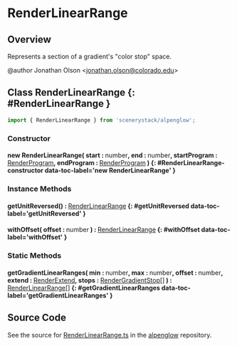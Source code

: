 # RenderLinearRange

## Overview

Represents a section of a gradient's "color stop" space.

@author Jonathan Olson &lt;jonathan.olson@colorado.edu&gt;

## Class RenderLinearRange {: #RenderLinearRange }


```js
import { RenderLinearRange } from 'scenerystack/alpenglow';
```
### Constructor

#### new RenderLinearRange( start : <span style="font-weight: 400;"><span style="color: hsla(calc(var(--md-hue) + 180deg),80%,40%,1);">number</span></span>, end : <span style="font-weight: 400;"><span style="color: hsla(calc(var(--md-hue) + 180deg),80%,40%,1);">number</span></span>, startProgram : <span style="font-weight: 400;">[RenderProgram](../alpenglow/RenderProgram.md)</span>, endProgram : <span style="font-weight: 400;">[RenderProgram](../alpenglow/RenderProgram.md)</span> ) {: #RenderLinearRange-constructor data-toc-label='new RenderLinearRange' }

### Instance Methods

#### getUnitReversed() : <span style="font-weight: 400;">[RenderLinearRange](../alpenglow/RenderLinearRange.md)</span> {: #getUnitReversed data-toc-label='getUnitReversed' }

#### withOffset( offset : <span style="font-weight: 400;"><span style="color: hsla(calc(var(--md-hue) + 180deg),80%,40%,1);">number</span></span> ) : <span style="font-weight: 400;">[RenderLinearRange](../alpenglow/RenderLinearRange.md)</span> {: #withOffset data-toc-label='withOffset' }

### Static Methods

#### getGradientLinearRanges( min : <span style="font-weight: 400;"><span style="color: hsla(calc(var(--md-hue) + 180deg),80%,40%,1);">number</span></span>, max : <span style="font-weight: 400;"><span style="color: hsla(calc(var(--md-hue) + 180deg),80%,40%,1);">number</span></span>, offset : <span style="font-weight: 400;"><span style="color: hsla(calc(var(--md-hue) + 180deg),80%,40%,1);">number</span></span>, extend : <span style="font-weight: 400;">[RenderExtend](../alpenglow/RenderExtend.md)</span>, stops : <span style="font-weight: 400;">[RenderGradientStop](../alpenglow/RenderGradientStop.md)[]</span> ) : <span style="font-weight: 400;">[RenderLinearRange](../alpenglow/RenderLinearRange.md)[]</span> {: #getGradientLinearRanges data-toc-label='getGradientLinearRanges' }



## Source Code

See the source for [RenderLinearRange.ts](https://github.com/phetsims/alpenglow/blob/main/js/render-program/RenderLinearRange.ts) in the [alpenglow](https://github.com/phetsims/alpenglow) repository.

